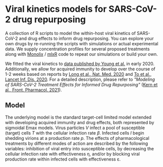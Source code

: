 # Viral kinetics models for SARS-CoV-2 drug repurposing

A collection of R scripts to model the within-host viral kinetics of SARS-CoV-2 and drug effects to inform drug repurposing. You can explore your own drugs by re-running the scripts with simulations or actual experimental data. We supply concentration profiles for several proposed treatments along with [Monolix](https://lixoft.com) / [mlxR](http://simulx.webpopix.org/mlxr) code to repeat our simulations or build your own.

We fitted the viral kinetics to [data published by Young et al.](https://jamanetwork.com/journals/jama/fullarticle/10.1001/jama.2020.3204) in early 2020. Additionally, we allow for acquired immunity to develop over the course of 1-2 weeks based on reports by [Long et al., Nat. Med. 2020](https://www.frontiersin.org/articles/10.3389/fphar.2021.625678/full#B51) and [To et al., Lancet Inf. Dis. 2020](https://www.frontiersin.org/articles/10.3389/fphar.2021.625678/full#B74). For a detailed description, please refer to *"Modeling of SARS-CoV-2 Treatment Effects for Informed Drug Repurposing"* ([Kern et al., Front. Pharmacol. 2021](https://doi.org/10.3389/fphar.2021.625678)).

## Model
The underlying model is the standard target-cell limited model extended with developing acquired immunity and drug effects, both represented by sigmoidal Emax models. Virus particles *V* infect a pool of susceptible (target) cells *T* with the cellular infection rate *β*. Infected cells *I* begin shedding virions at a production rate *p*. The effects of pharmacological treatments by different modes of action are described by the following variables: inhibition of viral entry into susceptible cells, by decreasing the cellular infection rate with effectiveness η, and/or by blocking viral production rate within infected cells with effectiveness ε.
